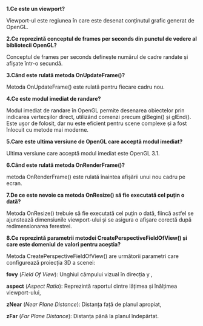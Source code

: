 **1.Ce este un viewport?**

Viewport-ul este regiunea în care este desenat conținutul grafic generat de OpenGL.

**2.Ce reprezintă conceptul de frames per seconds din punctul de vedere al bibliotecii OpenGL?**

Conceptul de frames per seconds definește numărul de cadre randate și afișate într-o secundă.

**3.Când este rulată metoda OnUpdateFrame()?**

Metoda OnUpdateFrame() este rulată pentru fiecare cadru nou.

**4.Ce este modul imediat de randare?**

Modul imediat de randare în OpenGL permite desenarea obiectelor prin indicarea vertecșilor direct, utilizând comenzi precum glBegin() și glEnd(). Este ușor de folosit, dar nu este eficient pentru scene complexe și a fost înlocuit cu metode mai moderne.

**5.Care este ultima versiune de OpenGL care acceptă modul imediat?**

Ultima versiune care acceptă modul imediat este OpenGL 3.1.

**6.Când este rulată metoda OnRenderFrame()?**  

metoda OnRenderFrame() este rulată înaintea afișării unui nou cadru pe ecran.

**7.De ce este nevoie ca metoda OnResize() să fie executată cel puțin o dată?**

Metoda OnResize() trebuie să fie executată cel puțin o dată, fiincă astfel se ajunstează dimensiunile viewport-ului și se asigura o afișare corectă după redimensionarea ferestrei.

**8.Ce reprezintă parametrii metodei CreatePerspectiveFieldOfView() și care este domeniul de valori pentru aceștia?**

Metoda CreatePerspectiveFieldOfView() are următorii parametri care configurează proiecția 3D a scenei:

**fovy** (_Field Of View_):  Unghiul câmpului vizual în direcția y ,

**aspect** (_Aspect Ratio_): Reprezintă raportul dintre lățimea și înălțimea viewport-ului,

**zNear** (_Near Plane Distance_): Distanța față de planul apropiat,

**zFar** (_Far Plane Distance_): Distanța până la planul îndepărtat.
